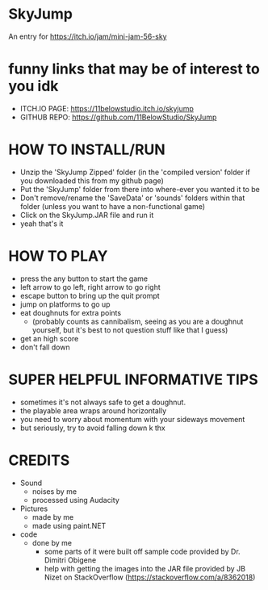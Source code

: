 # SkyJump
An entry for https://itch.io/jam/mini-jam-56-sky

# funny links that may be of interest to you idk

* ITCH.IO PAGE: https://11belowstudio.itch.io/skyjump
* GITHUB REPO: https://github.com/11BelowStudio/SkyJump

# HOW TO INSTALL/RUN

* Unzip the 'SkyJump Zipped' folder (in the 'compiled version' folder if you downloaded this from my github page)
* Put the 'SkyJump' folder from there into where-ever you wanted it to be
* Don't remove/rename the 'SaveData' or 'sounds' folders within that folder (unless you want to have a non-functional game)
* Click on the SkyJump.JAR file and run it
* yeah that's it

# HOW TO PLAY

* press the any button to start the game
* left arrow to go left, right arrow to go right
* escape button to bring up the quit prompt
* jump on platforms to go up
* eat doughnuts for extra points
  * (probably counts as cannibalism, seeing as you are a doughnut yourself,
  but it's best to not question stuff like that I guess)
* get an high score
* don't fall down

# SUPER HELPFUL INFORMATIVE TIPS

* sometimes it's not always safe to get a doughnut.
* the playable area wraps around horizontally
* you need to worry about momentum with your sideways movement
* but seriously, try to avoid falling down k thx

# CREDITS

* Sound
  * noises by me
  * processed using Audacity
* Pictures
  * made by me
  * made using paint\.NET
* code
  * done by me
    * some parts of it were built off sample code provided by Dr. Dimitri Obigene
    * help with getting the images into the JAR file provided by JB Nizet on StackOverflow (https://stackoverflow.com/a/8362018)
